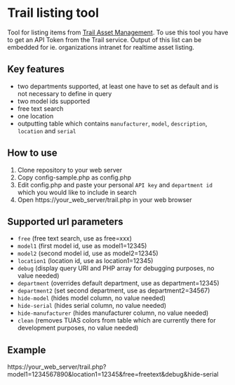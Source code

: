 # Trail listing tool
Tool for listing items from [Trail Asset Management](https://trail.fi/). To use this tool you have to get an API Token from the Trail service. Output of this list can be embedded for ie. organizations intranet for realtime asset listing.

## Key features
- two departments supported, at least one have to set as default and is not necessary to define in query
- two model ids supported
- free text search
- one location
- outputting table which contains `manufacturer`, `model`, `description`, `location` and `serial`

## How to use
1. Clone repository to your web server
2. Copy config-sample.php as config.php
3. Edit config.php and paste your personal `API key` and `department id` which you would like to include in search
4. Open https://your_web_server/trail.php in your web browser

## Supported url parameters
- `free` (free text search, use as free=xxx)
- `model1` (first model id, use as model1=12345)
- `model2` (second model id, use as model2=12345)
- `location1` (location id, use as location1=12345)
- `debug` (display query URI and PHP array for debugging purposes, no value needed)
- `department` (overrides default department, use as department=12345)
- `department2` (set second department, use as department2=34567)
- `hide-model` (hides model column, no value needed)
- `hide-serial` (hides serial column, no value needed)
- `hide-manufacturer` (hides manufacturer column, no value needed)
- `clean` (removes TUAS colors from table which are currently there for development purposes, no value needed)

## Example
 https://your_web_server/trail.php?model1=1234567890&location1=12345&free=freetext&debug&hide-serial
